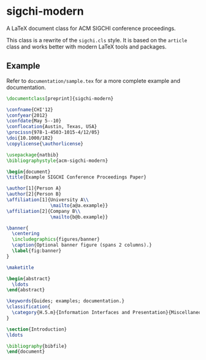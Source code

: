sigchi-modern
=============

A LaTeX document class for ACM SIGCHI conference proceedings.

This class is a rewrite of the `sigchi.cls` style. It is based on the `article`
class and works better with modern LaTeX tools and packages.

Example
-------

Refer to `documentation/sample.tex` for a more complete example and
documentation.

```LaTeX
\documentclass[preprint]{sigchi-modern}

\confname{CHI'12}
\confyear{2012}
\confdate{May 5--10}
\conflocation{Austin, Texas, USA}
\procissn{978-1-4503-1015-4/12/05}
\doi{10.1000/182}
\copylicense{\authorlicense}

\usepackage{natbib}
\bibliographystyle{acm-sigchi-modern}

\begin{document}
\title{Example SIGCHI Conference Proceedings Paper}

\author[1]{Person A}
\author[2]{Person B}
\affiliation[1]{University A\\
                \mailto{a@a.example}}
\affiliation[2]{Company B\\
                \mailto{b@b.example}}

\banner{
  \centering
  \includegraphics{figures/banner}
  \caption{Optional banner figure (spans 2 columns).}
  \label{fig:banner}
}

\maketitle

\begin{abstract}
  \ldots
\end{abstract}

\keywords{Guides; examples; documentation.}
\classification{
  \category{H.5.m}{Information Interfaces and Presentation}{Miscellaneous}
}

\section{Introduction}
\ldots

\bibliography{bibfile}
\end{document}
```
